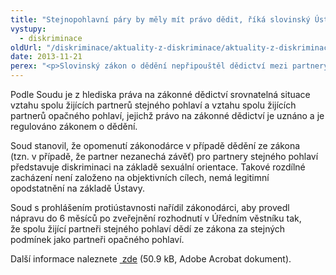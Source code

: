 ```yaml
---
title: "Stejnopohlavní páry by měly mít právo dědit, říká slovinský Ústavní soud"
vystupy:
  - diskriminace
oldUrl: "/diskriminace/aktuality-z-diskriminace/aktuality-z-diskriminace-2013/stejnopohlavni-pary-by-mely-mit-pravo-dedit-rika-slovinsky-ustavni-soud/"
date: 2013-11-21
perex: "<p>Slovinský zákon o dědění nepřipouštěl dědictví mezi partnery stejného pohlaví. Ústavní soud Slovinské republiky dne 14. dubna 2013 prohlásil tento zákon protiústavním.</p>"
---
```


<!-- imported from the old website -->

<p class="align-blok">Podle Soudu je z hlediska práva na zákonné dědictví srovnatelná situace vztahu spolu žijících partnerů stejného pohlaví a vztahu spolu žijících partnerů opačného pohlaví, jejichž právo na zákonné dědictví je uznáno a je regulováno zákonem o dědění. </p><p class="align-blok">Soud stanovil, že opomenutí zákonodárce v případě dědění ze zákona (tzn. v případě, že partner nezanechá závěť) pro partnery stejného pohlaví představuje diskriminaci na základě sexuální orientace. Takové rozdílné zacházení není založeno na objektivních cílech, nemá legitimní opodstatnění na základě Ústavy. </p><p class="align-blok">Soud s prohlášením protiústavnosti nařídil zákonodárci, aby provedl nápravu do 6 měsíců po zveřejnění rozhodnutí v Úředním věstníku tak, že spolu žijící partneři stejného pohlaví dědí ze zákona za stejných podmínek jako partneři opačného pohlaví. </p><p class="align-blok">Další informace naleznete <a title="Otevření do nového okna" href="/uploads-import/DISKRIMINACE/aktuality/SI-37-Constitutional_Court_Proclaims_the_Right_to_Inheritance_of_Cohabiting_Same-Sex_Partners.pdf" target="_blank"> zde</a> (50.9 kB, Adobe Acrobat dokument).</p>
